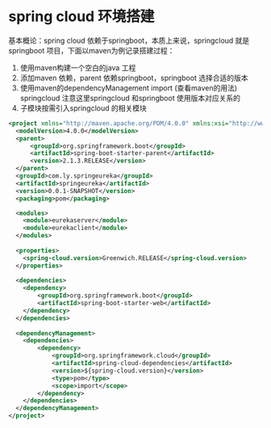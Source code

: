 # spring cloud 环境搭建
基本概论：spring cloud 依赖于springboot，本质上来说，springcloud 就是springboot 项目，下面以maven为例记录搭建过程：
1. 使用maven构建一个空白的java 工程
2. 添加maven 依赖，parent 依赖springboot，springboot 选择合适的版本
3. 使用maven的dependencyManagement import (查看maven的用法) springcloud 注意这里springcloud 和springboot 使用版本对应关系的
4. 子模块按需引入springcloud 的相关模块
```xml
<project xmlns="http://maven.apache.org/POM/4.0.0" xmlns:xsi="http://www.w3.org/2001/XMLSchema-instance" xsi:schemaLocation="http://maven.apache.org/POM/4.0.0 http://maven.apache.org/xsd/maven-4.0.0.xsd">
  <modelVersion>4.0.0</modelVersion>
  <parent>
      <groupId>org.springframework.boot</groupId>
      <artifactId>spring-boot-starter-parent</artifactId>
      <version>2.1.3.RELEASE</version>
  </parent>
  <groupId>com.ly.springeureka</groupId>
  <artifactId>springeureka</artifactId>
  <version>0.0.1-SNAPSHOT</version>
  <packaging>pom</packaging>

  <modules>
  	<module>eurekaserver</module>
  	<module>eurekaclient</module>
  </modules>
  
  <properties>
  	<spring-cloud.version>Greenwich.RELEASE</spring-cloud.version>
  </properties>
  
  <dependencies>
  	<dependency>
	    <groupId>org.springframework.boot</groupId>
        <artifactId>spring-boot-starter-web</artifactId>
	</dependency>
  </dependencies>
  
  <dependencyManagement>
  	<dependencies>
  		<dependency>
		    <groupId>org.springframework.cloud</groupId>
		    <artifactId>spring-cloud-dependencies</artifactId>
		    <version>${spring-cloud.version}</version>
		    <type>pom</type>
		    <scope>import</scope>
		</dependency>
  	</dependencies>
  </dependencyManagement>
</project>
```